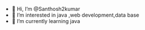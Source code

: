 - 👋 Hi, I’m @Santhosh2kumar
- 👀 I’m interested in java ,web development,data base
- 🌱 I’m currently learning java 


<!---
Santhosh2kumar/Santhosh2kumar is a ✨ special ✨ repository because its `README.md` (this file) appears on your GitHub profile.
You can click the Preview link to take a look at your changes.
--->
